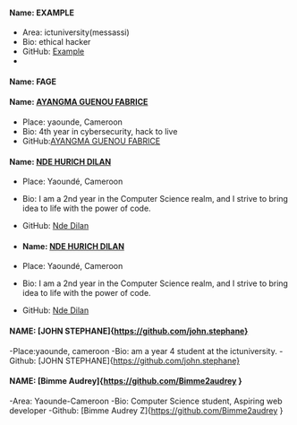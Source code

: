 #### Name: EXAMPLE
 - Area: ictuniversity(messassi)
 - Bio: ethical hacker
 - GitHub: [Example](https://github.com/contribution)
 - 
#### Name: FAGE
#### Name: [AYANGMA GUENOU FABRICE](https://github.com/agfabrice)
- Place: yaounde, Cameroon
- Bio: 4th year in cybersecurity, hack to live
- GitHub:[AYANGMA GUENOU FABRICE](https://github.com/agfabrice)

#### Name: [NDE HURICH DILAN](https://github.com/Nde-Dilan)
- Place: Yaoundé, Cameroon
- Bio: I am a 2nd year in the Computer Science realm, and I strive to bring idea to life with the power of code.
- GitHub: [Nde Dilan](https://github.com/Nde-Dilan)

- #### Name: [NDE HURICH DILAN](https://github.com/lontsi-aude)
- Place: Yaoundé, Cameroon
- Bio: I am a 2nd year in the Computer Science realm, and I strive to bring idea to life with the power of code.
- GitHub: [Nde Dilan](https://github.com/lontsi-aude)

#### NAME: [JOHN STEPHANE]{https://github.com/john.stephane}
-Place:yaounde, cameroon
-Bio: am a year 4 student at the ictuniversity.
-Github:  [JOHN STEPHANE]{https://github.com/john.stephane}

#### NAME: [Bimme Audrey]{https://github.com/Bimme2audrey }
-Area: Yaounde-Cameroon
-Bio: Computer Science student, Aspiring web developer
-Github: [Bimme Audrey Z]{https://github.com/Bimme2audrey }
